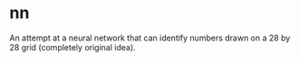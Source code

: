 # nn

An attempt at a neural network that can identify numbers drawn on a 28 by 28 grid (completely original idea).